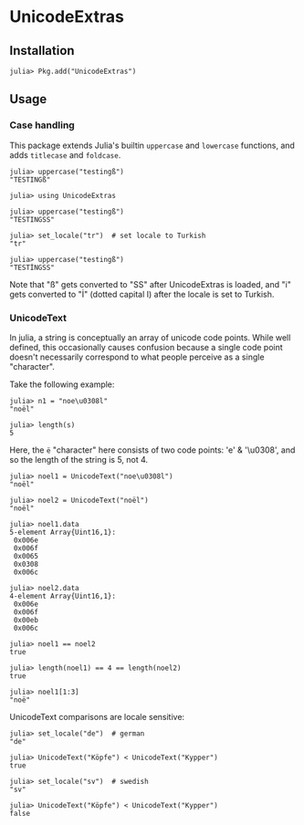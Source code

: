 UnicodeExtras
=============

Installation
------------

    julia> Pkg.add("UnicodeExtras")

Usage
-----

### Case handling

This package extends Julia's builtin `uppercase` and `lowercase` functions,
and adds `titlecase` and `foldcase`.

    julia> uppercase("testingß")
    "TESTINGß"

    julia> using UnicodeExtras

    julia> uppercase("testingß")
    "TESTINGSS"

    julia> set_locale("tr")  # set locale to Turkish
    "tr"

    julia> uppercase("testingß")
    "TESTİNGSS"

Note that "ß" gets converted to "SS" after UnicodeExtras is loaded,
and "i" gets converted to "İ" (dotted capital I)
after the locale is set to Turkish.

### UnicodeText

In julia, a string is conceptually an array of unicode code points.
While well defined, this occasionally causes confusion because a single
code point doesn't necessarily correspond to what people perceive as a single
"character".

Take the following example:

```jlcon
julia> n1 = "noe\u0308l"
"noël"

julia> length(s)
5
```

Here, the `ë` "character" here consists of two code points: 'e' & '\u0308',
and so the length of the string is 5, not 4.

```jlcon
julia> noel1 = UnicodeText("noe\u0308l")
"noël"

julia> noel2 = UnicodeText("noël")
"noël"

julia> noel1.data
5-element Array{Uint16,1}:
 0x006e
 0x006f
 0x0065
 0x0308
 0x006c

julia> noel2.data
4-element Array{Uint16,1}:
 0x006e
 0x006f
 0x00eb
 0x006c

julia> noel1 == noel2
true

julia> length(noel1) == 4 == length(noel2)
true

julia> noel1[1:3]
"noë"
```

UnicodeText comparisons are locale sensitive:

```
julia> set_locale("de")  # german
"de"

julia> UnicodeText("Köpfe") < UnicodeText("Kypper")
true

julia> set_locale("sv")  # swedish
"sv"

julia> UnicodeText("Köpfe") < UnicodeText("Kypper")
false
```
